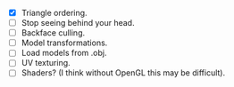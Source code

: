 - [x] Triangle ordering.
- [ ] Stop seeing behind your head.
- [ ] Backface culling.
- [ ] Model transformations.
- [ ] Load models from .obj.
- [ ] UV texturing. 
- [ ] Shaders? (I think without OpenGL this may be difficult).
